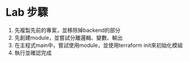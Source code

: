 # Lab 步驟

1. 先複製先前的專案，並移除掉backend的部分
2. 先創建module，並嘗試分離邏輯、變數、輸出
3. 在主程式main中，嘗試使用module，並使用terraform init來初始化模組
4. 執行並確認完成